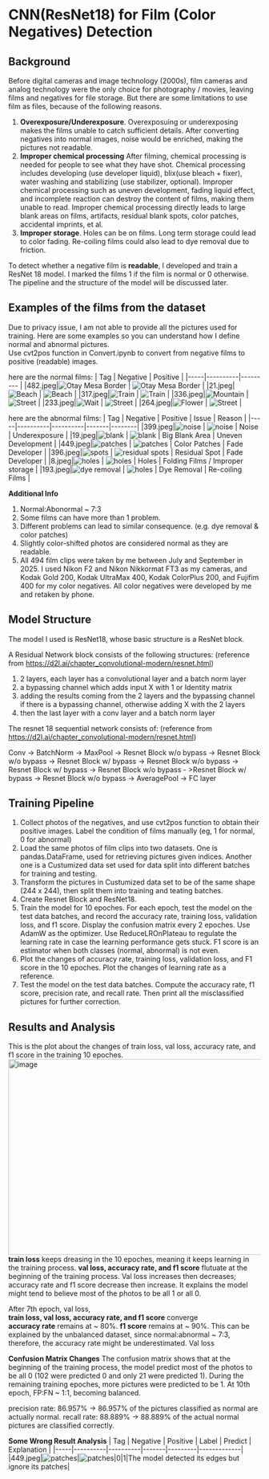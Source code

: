 # CNN(ResNet18) for Film (Color Negatives) Detection 

## Background

Before digital cameras and image technology (2000s), film cameras and analog technology were the only choice for photography / movies, leaving films and negatives for file storage. But 
there are some limitations to use film as files, because of the following reasons.  

1. **Overexposure/Underexposure**. Overexposuing or underexposing makes the films unable to catch sufficient details. After converting negatives into normal images,
   noise would be enriched, making the pictures not readable.  
2. **Improper chemical processing** After filming, chemical processing is needed for people to see what they have shot. Chemical processing includes developing (use developer liquid),
   blix(use bleach + fixer), water washing and stabilizing (use stabilizer, optional). Improper chemical processing such as uneven development, fading liquid effect,
   and incomplete reaction can destroy the content of films, making them unable to read. Improper chemical processing directly leads to large blank areas on films, artifacts, residual blank spots,
   color patches, accidental imprints, et al.
3. **Improper storage**. Holes can be on films. Long term storage could lead to color fading. Re-coiling films could also lead to dye removal due to friction.



To detect whether a negative film is **readable**, I developed and train a ResNet 18 model. I marked the films 1 if the film is normal or 0 otherwise. The pipeline and the structure of 
the model will be discussed later.  

## Examples of the films from the dataset

Due to privacy issue, I am not able to provide all the pictures used for training. Here are some examples so you can understand how I define normal and abnormal pictures.  
Use cvt2pos function in Convert.ipynb to convert from negative films to positive (readable) images. 

here are the normal films:
| Tag | Negative | Positive |
|-----|----------|--------- |
|482.jpeg|![Otay Mesa Border](images/otay_mesa.jpeg) | ![Otay Mesa Border](images/positive_image_otay_mesa.jpeg) |
|21.jpeg|![Beach](images/beach.jpeg) | ![Beach](images/positive_image_beach.jpeg) |
|317.jpeg|![Train](images/train.jpeg) | ![Train](images/positive_image_train.jpeg) |
|336.jpeg|![Mountain](images/mountain.jpeg) | ![Street](images/positive_image_mountain.jpeg) |
|233.jpeg|![Wait](images/wait.jpeg) | ![Street](images/positive_image_wait.jpeg) |
|264.jpeg|![Flower](images/flower.jpeg) | ![Street](images/positive_image_flower.jpeg) |

here are the abnormal films:
| Tag | Negative | Positive | Issue | Reason |
|-----|----------|----------|-------|--------|
|399.jpeg|![noise](images/noise.jpeg) | ![noise](images/positive_image_noise.jpeg) | Noise | Underexposure |
|19.jpeg|![blank](images/blank.jpeg) | ![blank](images/positive_image_blank.jpeg) | Big Blank Area | Uneven Development |
|449.jpeg|![patches](images/patches.jpeg) | ![patches](images/positive_image_patches.jpeg) | Color Patches | Fade Developer |
|396.jpeg|![spots](images/residual_spots.jpeg) | ![residual spots](images/positive_image_residual_spots.jpeg) | Residual Spot | Fade Developer |
|8.jpeg|![holes](images/hole.jpeg) | ![holes](images/positive_image_hole.jpeg) | Holes | Folding Films / Improper storage |
|193.jpeg|![dye removal](images/dye_removal.jpeg) | ![holes](images/positive_image_dye_removal.jpeg) | Dye Removal | Re-coiling Films |

**Additional Info**

1. Normal:Abonormal ~ 7:3 
2. Some films can have more than 1 problem.
3. Different problems can lead to similar consequence. (e.g. dye removal & color patches)
4. Slightly color-shifted photos are considered normal as they are readable.
5. All 494 film clips were taken by me between July and September in 2025. I used Nikon F2 and Nikon Nikkormat FT3 as my cameras, and Kodak Gold 200, Kodak UltraMax 400, Kodak ColorPlus 200, and Fujifim 400 for my color negatives. All color negatives were developed by me and retaken by phone. 

## Model Structure

The model I used is ResNet18, whose basic structure is a ResNet block. 

A Residual Network block consists of the following structures: (reference from https://d2l.ai/chapter_convolutional-modern/resnet.html)
1. 2 layers, each layer has a convolutional layer and a batch norm layer
2. a bypassing channel which adds input X with 1 or Identity matrix
3. adding the results coming from the 2 layers and the bypassing channel if there is a bypassing channel, otherwise adding X with the 2 layers
4. then the last layer with a conv layer and a batch norm layer

The resnet 18 sequential network consists of: (reference from https://d2l.ai/chapter_convolutional-modern/resnet.html)

Conv -> BatchNorm -> MaxPool -> Resnet Block w/o bypass -> Resnet Block w/o bypass -> Resnet Block w/ bypass -> Resnet Block w/o bypass -> Resnet Block w/ bypass -> Resnet Block w/o bypass - >Resnet Block w/ bypass -> Resnet Block w/o bypass -> AveragePool -> FC layer

## Training Pipeline
1. Collect photos of the negatives, and use cvt2pos function to obtain their positive images. Label the condition of films manually (eg, 1 for normal, 0 for abnormal) 
2. Load the same photos of film clips into two datasets. One is pandas.DataFrame, used for retrieving pictures given indices.  Another one is a Custumized data set used for data split into different batches for training and testing.
3. Transform the pictures in Custumized data set to be of the same shape (244 x 244), then split them into training and teating batches.
4. Create Resnet Block and ResNet18.
5. Train the model for 10 epoches. For each epoch, test the model on the test data batches, and record the accuracy rate, training loss, validation loss, and f1 score. Display the confusion matrix every 2 epoches. Use AdamW as the optimizer. Use ReduceLROnPlateau to regulate the learning rate in case the learning performance gets stuck. F1 score is an estimator when both classes (normal, abnormal) is not even.
6. Plot the changes of accuracy rate, training loss, validation loss, and F1 score in the 10 epoches. Plot the changes of learning rate as a reference.
7. Test the model on the test data batches. Compute the accuracy rate, f1 score, precision rate, and recall rate. Then print all the misclassified pictures for further correction.

## Results and Analysis
This is the plot about the changes of train loss, val loss, accuracy rate, and f1 score in the training 10 epoches.
<img width="538" height="390" alt="image" src="https://github.com/user-attachments/assets/e9c7908d-53fb-4f53-96b7-3446c52c06b7" />  
**train loss** keeps dreasing in the 10 epoches, meaning it keeps learning in the training process. 
**val loss, accuracy rate, and f1 score** flutuate at the beginning of the training process. Val loss increases then decreases; accuracy rate and f1 score decrease then increase. It explains the model might tend to believe most of the photos to be all 1 or all 0.

After 7th epoch, val loss,  
**train loss, val loss, accuracy rate, and f1 score** converge  
**accuracy rate** remains at ~ 80%. **f1 score** remains at ~ 90%. This can be explained by the unbalanced dataset, since normal:abnormal ~ 7:3, therefore, the accuracy rate might be underestimated. 
Val loss 


**Confusion Matrix Changes**
The confusion matrix shows that at the beginning of the training process, the model predict most of the photos to be all 0 (102 were predicted 0 and only 21 were predicted 1). During the remaining training epoches, more pictures were predicted to be 1. At 10th epoch, FP:FN ~ 1:1, becoming balanced.

precision rate: 86.957% -> 86.957% of the pictures classified as normal are actually normal. 
recall rate: 88.889% -> 88.889% of the actual normal pictures are classified correctly. 

**Some Wrong Result Analysis**
| Tag | Negative | Positive | Label | Predict | Explanation |
|-----|----------|----------|-------|---------|-------------|
|449.jpeg|![patches](/images/patches.jpeg)|![patches](/images/positive_image_patches.jpeg)|0|1|The model detected its edges but ignore its patches|










